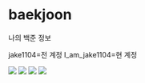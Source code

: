 # baekjoon
나의 백준 정보

jake1104=전 계정
I_am_jake1104=현 계정

<img src="http://mazandi.herokuapp.com/api?handle=jake1104&amp;theme=cold">
<img src="http://mazandi.herokuapp.com/api?handle=I_am_jake1104&amp;theme=cold">
<img src="http://mazassumnida.wtf/api/generate_badge?boj=I_am_jake1104">
<img src="http://mazassumnida.wtf/api/v2/generate_badge?boj=I_am_jake1104">
